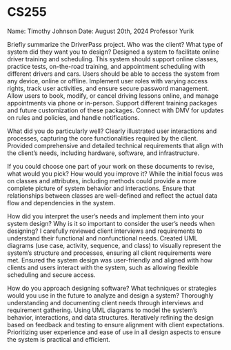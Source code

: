 # CS255
Name: Timothy Johnson
Date: August 20th, 2024
Professor Yurik

Briefly summarize the DriverPass project. Who was the client? What type of system did they want you to design?
Designed a system to facilitate online driver training and scheduling. This system should support online classes, practice tests, on-the-road training, and appointment scheduling with different drivers and cars. Users should be able to access the system from any device, online or offline. Implement user roles with varying access rights, track user activities, and ensure secure password management. Allow users to book, modify, or cancel driving lessons online, and manage appointments via phone or in-person. Support different training packages and future customization of these packages. Connect with DMV for updates on rules and policies, and handle notifications.

What did you do particularly well?
Clearly illustrated user interactions and processes, capturing the core functionalities required by the client. Provided comprehensive and detailed technical requirements that align with the client’s needs, including hardware, software, and infrastructure.

If you could choose one part of your work on these documents to revise, what would you pick? How would you improve it?
While the initial focus was on classes and attributes, including methods could provide a more complete picture of system behavior and interactions. Ensure that relationships between classes are well-defined and reflect the actual data flow and dependencies in the system.

How did you interpret the user’s needs and implement them into your system design? Why is it so important to consider the user’s needs when designing?
I carefully reviewed client interviews and requirements to understand their functional and nonfunctional needs. Created UML diagrams (use case, activity, sequence, and class) to visually represent the system’s structure and processes, ensuring all client requirements were met. Ensured the system design was user-friendly and aligned with how clients and users interact with the system, such as allowing flexible scheduling and secure access.

How do you approach designing software? What techniques or strategies would you use in the future to analyze and design a system?
Thoroughly understanding and documenting client needs through interviews and requirement gathering. Using UML diagrams to model the system’s behavior, interactions, and data structures. Iteratively refining the design based on feedback and testing to ensure alignment with client expectations. Prioritizing user experience and ease of use in all design aspects to ensure the system is practical and efficient.
